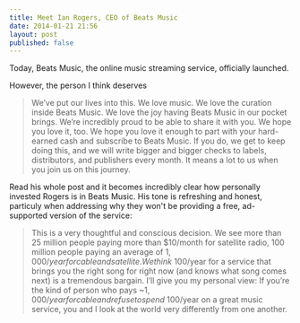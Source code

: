 ```yaml
---
title: Meet Ian Rogers, CEO of Beats Music
date: 2014-01-21 21:56
layout: post
published: false
---
```

Today, Beats Music, the online music streaming service, officially launched. 

However, the person I think deserves 

> We’ve put our lives into this. We love music. We love the curation inside Beats Music. We love the joy having Beats Music in our pocket brings. We’re incredibly proud to be able to share it with you. We hope you love it, too. We hope you love it enough to part with your hard-earned cash and subscribe to Beats Music. If you do, we get to keep doing this, and we will write bigger and bigger checks to labels, distributors, and publishers every month. It means a lot to us when you join us on this journey.

Read his whole post and it becomes incredibly clear how personally invested Rogers is in Beats Music. His tone is refreshing and honest, particuly when addressing why they won't be providing a free, ad-supported version of the service: 

>  This is a very thoughtful and conscious decision. We see more than 25 million people paying more than $10/month for satellite radio, 100 million people paying an average of $1,000/year for cable and satellite. We think ~$100/year for a service that brings you the right song for right now (and knows what song comes next) is a tremendous bargain. I’ll give you my personal view: If you’re the kind of person who pays ~$1,000/year for cable and refuse to spend ~$100/year on a great music service, you and I look at the world very differently from one another. 